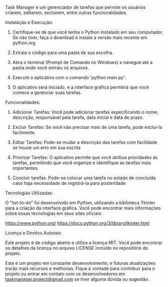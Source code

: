 Task Manager é um gerenciador de tarefas que permite os usuários criarem, editarem, excluírem, entre outras funcionalidades.

Instalação e Execução:
1. Certifique-se de que você tenha o Python instalado em seu computador. Se não tiver, faça o download e instale a versão mais recente em python.org

2. Extraia o código para uma pasta de sua escolha.

3. Abra o terminal (Prompt de Comando no Windows) e navegue até a pasta onde você extraiu os arquivos.

4. Execute o aplicativo com o comando 'python main.py':

5. O aplicativo será iniciado, e a interface gráfica permitirá que você comece a gerenciar suas tarefas.

Funcionalidades:

1. Adicionar Tarefas: Você pode adicionar tarefas especificando o nome, descrição, responsável pela tarefa, data inicial e data de prazo.

2. Excluir Tarefas: Se você não precisar mais de uma tarefa, pode excluí-la facilmente.

3. Editar Tarefas: Pode-se mudar a descrição das tarefas com facilidade se houve um erro em sua escrita

4. Priorizar Tarefas: O aplicativo permite que você atribua prioridades às tarefas, permitindo que você organize e identifique as tarefas mais importantes.

5. Concluir tarefas: Pode-se colocar uma tarefa no estado de concluída caso haja necessidade de registrá-la para posteridade

Tecnologias Utilizadas:

O "list-to-do" foi desenvolvido em Python, utilizando a biblioteca Tkinter para a criação da interface gráfica. Você pode encontrar mais informações sobre essas tecnologias em seus sites oficiais:

https://www.python.org/
https://docs.python.org/3/library/tkinter.html

Licença e Direitos Autorais:

Este projeto é de código aberto e utiliza a licença MIT. Você pode encontrar os detalhes da licença no arquivo LICENSE incluído no repositório do projeto.

Este é um projeto em constante desenvolvimento, e futuras atualizações trarão mais recursos e melhorias. Fique à vontade para contribuir para o projeto ou entrar em contato com os desenvolvedores em taskmanager.project@gmail.com se tiver alguma dúvida ou sugestão.